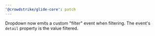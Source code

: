 ```yaml
---
'@crowdstrike/glide-core': patch
---
```


Dropdown now emits a custom "filter" event when filtering. The event's `detail` property is the value filtered.
